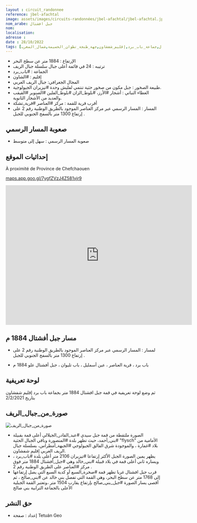 ```yaml
---
layout : circuit_randonnee
reference: jbel-afachtal
image: assets/images/circuits-randonnées/jbel-afachtal/jbel-afachtal.jpg
nom_arabe: جبل افشتال
nom:  
localisation:
adresse : 
date : 28/10/2022
tags: [جبل_أفشتال , جبل_أفشتال,جماعة_باب_برد,إقليم_شفشاون,جهة_طنجة_تطوان_الحسيمة,شمال_المغرب 🇲🇦,السياحة_الجبلية]
---
```

- الإرتفاع : 1884 متر عن سطح البحر
- ترتيبه : 24 في قائمة أعلى جبال سلسلة جبال الريف
- الجماعة : #باب_برد
- إقليم : #الشاون
- المجال الجغرافي: ️جبال الريف الغربي
- طبيعة الصخور : جبل مكون من صخور حثية تنتمي لفليش وحدة #تيزيران الجيولوجية.
- الغطاء النباتي : أشجار #الأرز، #بلوط_الزان #بلوط_الفلين #الصنوبر #القيقب والعديد من الأشجار الثانوية.
- أقرب قرية للقمة : مركز #العناصر #قرية_تشكة
- المسار : المسار الرسمي عبر مركز العناصر الموجود بالطريق الوطنية رقم 2 على إرتفاع 1300 متر بالسفح الجنوبي للجبل .

## صعوبة المسار الرسمي 
- صعوبة المسار الرسمي : سهل إلى متوسط

## 


## إحداثيات الموقع
À proximité de Province de Chefchaouen

[maps.app.goo.gl/7ygfZVzJ4Z581vjr9](https://maps.app.goo.gl/7ygfZVzJ4Z581vjr9)

<iframe src="https://www.google.com/maps/embed?pb=!1m18!1m12!1m3!1d3266.977850977679!2d-4.983338!3d35.03228399999999!2m3!1f0!2f0!3f0!3m2!1i1024!2i768!4f13.1!3m3!1m2!1s0!2zMzXCsDAxJzU2LjIiTiA0wrA1OScwMC4wIlc!5e0!3m2!1sfr!2sma!4v1667311817771!5m2!1sfr!2sma" width="600" height="450" style="border:0;" allowfullscreen="" loading="lazy" referrerpolicy="no-referrer-when-downgrade"></iframe>

## مسار جبل أفشتال 1884 م 

- لمسار : المسار الرسمي عبر مركز العناصر الموجود بالطريق الوطنية رقم 2 على إرتفاع 1300 متر بالسفح الجنوبي للجبل .

- باب برد ، قرية العناصر ، عين أسمليل ، باب تليوان ، جبل أفشتال علو 1884 م


## لوحة تعريفية

ثم وضع لوحة تعريفية  في قمة 
جبل افشتال  1884 متر
بجماعة باب برد إقليم شفشاون 
بتاريخ 2/2/2021

## صورة_من_جبال_الريف

![صورة_من_جبال_الريف](/assets/images/circuits-randonnées/jbel-afachtal/image1.jpg)


-  الصورة ملتقطة من قمة جبل سيدي #عبد_القادر_الجيلالي أعلى قمة بقبيلة #بني_أحمد، حيث تظهر بلدة #المنصورة وباقي الجبال الحثية "flysch" الأمامية من بلاد #غمارة ، والموجودة شرق الفالق الجيولوجي #الجبهة_أمطراس، بسلسلة جبال الريف الغربي إقليم شفشاون. 
-  يظهر يمين الصورة الجبل الأكثر إرتفاعا #تيزيران 2106 متر أعلى بلدة #باب_برد ، ويساره ثاني أعلى قمة في بلاد قبيلة #بني_خالد وهي #جبل_أفشتال 1884 متر فوق مركز #العناصر على الطريق الوطنية رقم 2 .
-  قرب جبل افشتال غربا تظهر قمة #صخرة_السبع أو كدية السبع التي يصل إرتفاعها إلى 1768 متر عن سطح البحر، وهي القمة التي تفصل بني خالد عن #بني_صالح ، ثم أقصى يسار الصورة #جبل_بني_صالح بإرتفاع يقارب 1504 متر ،وتعتبر القمة الجبلية الأعلى بالجماعة الترابية بني صالح 



 

## حق النشر
-  إعداد : صفحة Tetuán Geo
